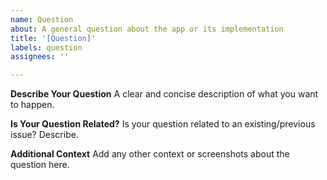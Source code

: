 ```yaml
---
name: Question
about: A general question about the app or its implementation
title: '[Question]'
labels: question
assignees: ''

---
```


**Describe Your Question**
A clear and concise description of what you want to happen.

**Is Your Question Related?**
Is your question related to an existing/previous issue? Describe.

**Additional Context**
Add any other context or screenshots about the question here.